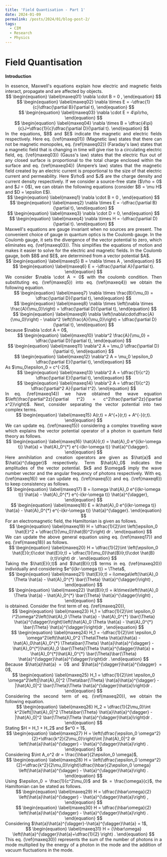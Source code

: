 ```yaml
---
title: 'Field Quantisation - Part 1'
date: 2024-01-09
permalink: /posts/2024/01/blog-post-2/
tags:
  - CIM
  - Research
  - Physics
---
```


<script
  src="https://cdn.mathjax.org/mathjax/latest/MathJax.js?config=TeX-AMS-MML_HTMLorMML"
  type="text/javascript">
</script>

Field Quantisation
======

**Introduction**

<div style="text-align: justify"> In essence, Maxwell's equations explain how electric and magnetic fields interact, propagate and are affected by objects.  </div> 

<div style="text-align: center"> 
$$
\begin{equation}
\label{maxeq01}
    \nabla \cdot B = 0  ,
\end{equation}
$$
 </div>

<div style="text-align: center"> 
$$
\begin{equation}
\label{maxeq02}
    \nabla \times E = -\dfrac{1}{c}\dfrac{\partial B}{\partial t},
\end{equation}
$$
 </div>
 
<div style="text-align: center"> 
$$
\begin{equation}
\label{maxeq03}
    \nabla \cdot E = 4\pi\rho,
\end{equation}
$$
 </div>
 
<div style="text-align: center"> 
$$
\begin{equation}
\label{maxeq04}
    \nabla \times B = \dfrac{4\pi}{c}J+\dfrac{1}{c}\dfrac{\partial D}{\partial t}.
\end{equation}
$$
 </div>
 
<div style="text-align: justify"> In the equations, $B$ and $E$ indicate the magnetic and electric fields respectively. Here eq. (\ref{maxeq01}) (Magnetic law) states that there can not be magnetic monopoles, eq. (\ref{maxeq02}) (Faraday's law) states that a magnetic field that is changing in time will give rise to a circulating electric field, eq. (\ref{maxeq03}) (Gauss's law) states that the electric flux out of any closed surface is proportional to the total charge enclosed within the surface and eq. (\ref{maxeq04}) (Ampere’s law) states that the magnetic field created by an electric current is proportional to the size of that electric current and permeability. Here $\rho$ and $J$ are the charge density and current density respectively. If we consider a source-free state ($\rho = 0$ and $J = 0$), we can obtain the following equations (consider $B = \mu H$ and $D = \epsilon E$).  </div> 

<div style="text-align: center"> 
$$
\begin{equation}
\label{maxeq1}
    \nabla \cdot B = 0  ,
\end{equation}
$$
 </div>
 
<div style="text-align: center"> 
$$
\begin{equation}
\label{maxeq2}
    \nabla \times E = -\dfrac{\partial B}{\partial t},
\end{equation}
$$
 </div>
 
<div style="text-align: center"> 
$$
\begin{equation}
\label{maxeq3}
    \nabla \cdot D = 0,
\end{equation}
$$
 </div>
 
<div style="text-align: center"> 
$$
\begin{equation}
\label{maxeq4}
    \nabla \times H = -\dfrac{\partial D}{\partial t}.
\end{equation}
$$
 </div>
 
<div style="text-align: justify"> Maxwell's equations are gauge invariant when no sources are present.
The convenient choice of gauge in quantum optics is the Coulomb gauge. In the Coulomb gauge, it sets the divergence of the vector potential to zero, which eliminates eq. (\ref{maxeq03}). This simplifies the equations of motion and makes it easier to solve for the electric and magnetic fields.  In the Coulomb gauge, both $B$ and $E$, are determined from a vector potential $A$.   </div> 

<div style="text-align: center"> 
$$
\begin{equation}
\label{maxeq5}
    B = \nabla \times A ,
\end{equation}
$$
 </div>
 
<div style="text-align: center"> 
$$
\begin{equation}
\label{maxeq6}
    E = -\dfrac{\partial A}{\partial t}.
\end{equation}
$$
 </div>
 
<div style="text-align: justify"> We consider $\nabla \cdot A = 0$ with the coulomb condition. Then substituting eq. (\ref{maxeq5}) into eq. (\ref{maxeq4}) we obtain the following equation.  </div> 

<div style="text-align: center"> 
$$
\begin{equation}
\label{maxeq7}
    \nabla \times \frac{B}{\mu_0} =  \dfrac{\partial D}{\partial t},
\end{equation}
$$
 </div>
 
<div style="text-align: center"> 
$$
\begin{equation}
\label{maxeq8}
    \nabla \times \left(\nabla \times \frac{A}{\mu_0}\right) =  \dfrac{\partial D}{\partial t},
\end{equation}
$$
 </div>
 
<div style="text-align: center"> 
$$
\begin{equation}
\label{maxeq9}
    \nabla \left(\nabla\cdot\dfrac{A}{\mu_0}\right) - \nabla^2 \left(\frac{A}{\mu_0}\right) =  \dfrac{\partial D}{\partial t},
\end{equation}
$$
 </div>
 
<div style="text-align: justify"> because $\nabla \cdot A = 0$,  </div> 

<div style="text-align: center"> 
$$
\begin{equation}
\label{maxeq10}
    \nabla^2 \frac{A}{\mu_0} =  \dfrac{\partial D}{\partial t},
\end{equation}
$$
 </div>
 
<div style="text-align: center"> 
$$
\begin{equation}
\label{maxeq11}
    \nabla^2 A = \mu_0 \dfrac{\partial D}{\partial t},
\end{equation}
$$
 </div>
 
<div style="text-align: center"> 
$$
\begin{equation}
\label{maxeq12}
    \nabla^2 A = \mu_0 \epsilon_0 \dfrac{\partial E}{\partial t},
\end{equation}
$$
 </div>
 
<div style="text-align: justify"> As $\mu_0\epsilon_0 = c^{-2}$,  </div> 

<div style="text-align: center"> 
$$
\begin{equation}
\label{maxeq13}
    \nabla^2 A = \dfrac{1}{c^2} \dfrac{\partial E}{\partial t},
\end{equation}
$$
 </div>
 
<div style="text-align: center"> 
$$
\begin{equation}
\label{maxeq14}
    \nabla^2 A = \dfrac{1}{c^2} \dfrac{\partial^2 A}{\partial t^2}.
\end{equation}
$$
 </div>
 
<div style="text-align: justify"> In eq. (\ref{maxeq14}) we have obtained the wave equation $\left(\frac{\partial^2z}{\partial t^2} = c^2\frac{\partial^2z}{\partial x^2}\right)$. Next, consider separating the vector potential into two complex terms.  </div> 

<div style="text-align: center"> 
$$
\begin{equation}
\label{maxeq15}
    A(r,t) = A^{+}(r,t) + A^{-}(r,t).
\end{equation}
$$
 </div>
 
<div style="text-align: justify"> We can update eq. (\ref{maxeq15}) considering a complex travelling wave which explains the vector potential operator of a photon in quantum field theory as follows.  </div> 

<div style="text-align: center"> 
$$
\begin{equation}
\label{maxeq16}
    \hat{A}(r,t) = \hat{A}_0 e^{i(kr-\omega t)} \hat{a} + \hat{A}_0^{*} e^{-i(kr-\omega t)} \hat{a}^{\dagger}.
\end{equation}
$$
 </div>
 
<div style="text-align: justify"> Here annihilation and creation operators are given as $\hat{a}$ and $\hat{a}^{\dagger}$ respectively. Term $\hat{A}_0$ indicates the amplitudes of the vector potential. $k$ and $\omega$ imply the wave number vector and the angular frequency of photons respectively. With eq. (\ref{maxeq16}) we can update eq. (\ref{maxeq5}) and eq. (\ref{maxeq6}) to keep consistency as follows.  </div> 

<div style="text-align: center"> 
$$
\begin{equation}
\label{maxeq17}
    B = i\omega \hat{A}_0 e^{i(kr-\omega t)} \hat{a} - \hat{A}_0^{*} e^{-i(kr-\omega t)} \hat{a}^{\dagger},
\end{equation}
$$
 </div>
 
<div style="text-align: center"> 
$$
\begin{equation}
\label{maxeq18}
    E = ik\hat{A}_0 e^{i(kr-\omega t)} \hat{a} - \hat{A}_0^{*} e^{-i(kr-\omega t)} \hat{a}^{\dagger}.
\end{equation}
$$
 </div>
 
<div style="text-align: justify"> For an electromagnetic field, the Hamiltonian is given as follows.  </div> 

<div style="text-align: center"> 
$$
\begin{equation}
\label{maxeq19}
    H =  \dfrac{1}{2}\int \left(\epsilon_0 \hat{E}^2 + \dfrac{1}{\mu_0}\hat{B}^2\right) dr .
\end{equation}
$$
 </div>
 
<div style="text-align: justify"> We can update the above general equation using eq. (\ref{maxeq17}) and eq. (\ref{maxeq18}) as follows.  </div> 

<div style="text-align: center"> 
$$
\begin{equation}
\label{maxeq20}
    H =  \dfrac{1}{2}\int \left(\epsilon_0 \hat{E}(r,t)\cdot \hat{E}(r,t) + \dfrac{1}{\mu_0}\hat{B}(r,t)\cdot \hat{B}(r,t)\right) dr .
\end{equation}
$$
 </div>
 
<div style="text-align: justify"> Taking the $\hat{E}(r,t)$ and $\hat{B}(r,t)$ terms in eq. (\ref{maxeq20}) individually and considering $e^{i(kr-\omega t)} = \Theta$,  </div> 

<div style="text-align: center"> 
$$
\begin{equation}
\label{maxeq21}
    \hat{E}(r,t) =  i\omega\left(\hat{A}_0 \Theta \hat{a} - \hat{A}_0^{*} \bar{\Theta} \hat{a}^{\dagger}\right) ,
\end{equation}
$$
 </div>
 
<div style="text-align: center"> 
$$
\begin{equation}
\label{maxeq22}
    \hat{B}(r,t) =  ik\times\left(\hat{A}_0 \Theta \hat{a} - \hat{A}_0^{*} \bar{\Theta} \hat{a}^{\dagger}\right) ,
\end{equation}
$$
 </div>
 
<div style="text-align: justify"> is obtained. Consider the first term of eq. (\ref{maxeq20}),  </div> 

<div style="text-align: center"> 
$$
\begin{equation}
\label{maxeq23}
    H_1 =  \dfrac{1}{2}\int \epsilon_0 i^2\omega^2\left(\hat{A}_0 \Theta \hat{a} - \hat{A}_0^{*} \bar{\Theta} \hat{a}^{\dagger}\right)\left(\hat{A}_0 \Theta \hat{a} - \hat{A}_0^{*} \bar{\Theta} \hat{a}^{\dagger}\right)dr ,
\end{equation}
$$
 </div>
 
<div style="text-align: center"> 
$$
\begin{equation}
\label{maxeq24}
    H_1 =  -\dfrac{1}{2}\int \epsilon_0 \omega^2\left(\hat{A}_0^2 \Theta\Theta \hat{a}\hat{a} - \hat{A}_0\hat{A}_0^{*} \Theta\bar{\Theta} \hat{a}\hat{a}^{\dagger} - \hat{A}_0^{*}\hat{A}_0 \bar{\Theta}\Theta \hat{a}^{\dagger}\hat{a} + \hat{A}_0^{*}\hat{A}_0^{*} \bar{\Theta}\bar{\Theta} \hat{a}^{\dagger}\hat{a}^{\dagger}\right)dr .
\end{equation}
$$
 </div>
 
<div style="text-align: justify"> Because $\hat{a}\hat{a} = 0$ and $\hat{a}^{\dagger}\hat{a}^{\dagger} = 0$,  </div> 

<div style="text-align: center"> 
$$
\begin{equation}
\label{maxeq25}
    H_1 =  \dfrac{1}{2}\int \epsilon_0 \omega^2\left(|\hat{A}_0|^2 \Theta\bar{\Theta} \hat{a}\hat{a}^{\dagger} - |\hat{A}_0|^2 \bar{\Theta}\Theta \hat{a}^{\dagger}\hat{a}\right)dr .
\end{equation}
$$
 </div>
 
<div style="text-align: justify"> Considering the second term of eq. (\ref{maxeq20}), we obtain the following equation.  </div> 

<div style="text-align: center"> 
$$
\begin{equation}
\label{maxeq26}
    H_2 =  \dfrac{1}{2\mu_0}\int k^2\left(|\hat{A}_0|^2 \Theta\bar{\Theta} \hat{a}\hat{a}^{\dagger} - |\hat{A}_0|^2 \bar{\Theta}\Theta \hat{a}^{\dagger}\hat{a}\right)dr .
\end{equation}
$$
 </div>
 
<div style="text-align: justify"> Stating $H = H_1 + H_2$ and $e^0 = 1$,  </div> 

<div style="text-align: center"> 
$$
\begin{equation}
\label{maxeq27}
    H =  \left(\dfrac{\epsilon_0 \omega^2}{2}+\dfrac{k^2}{2\mu_0}\right)\int |\hat{A}_0|^2 dr \left(\hat{a}\hat{a}^{\dagger} -  \hat{a}^{\dagger}\hat{a}\right) .
\end{equation}
$$
 </div>
 
<div style="text-align: justify"> Considering $\int A_o^2 dr = \frac{\hbar}{2\epsilon_0 \omega}$,  </div> 

<div style="text-align: center"> 
$$
\begin{equation}
\label{maxeq28}
    H =  \left(\dfrac{\epsilon_0 \omega^2}{2}+\dfrac{k^2}{2\mu_0}\right)\dfrac{\hbar}{2\epsilon_0 \omega} \left(\hat{a}\hat{a}^{\dagger} -  \hat{a}^{\dagger}\hat{a}\right) .
\end{equation}
$$
 </div>
 
<div style="text-align: justify"> Using $\epsilon_0 = \frac{1}{c^2\mu_0}$ and $k = \frac{\omega}{c}$, the Hamiltonian can be stated as follows.  </div> 

<div style="text-align: center"> 
$$
\begin{equation}
\label{maxeq29}
    H =  \dfrac{\hbar\omega}{2} \left(\hat{a}\hat{a}^{\dagger} -  \hat{a}^{\dagger}\hat{a}\right) ,
\end{equation}
$$
 </div>
 
<div style="text-align: center"> 
$$
\begin{equation}
\label{maxeq30}
    H =  \dfrac{\hbar\omega}{2} \left(\hat{a}\hat{a}^{\dagger} -  \hat{a}^{\dagger}\hat{a}\right) .
\end{equation}
$$
 </div>
 
<div style="text-align: justify"> Considering $\hat{a}\hat{a}^{\dagger}-\hat{a}^{\dagger}\hat{a} = 1$,  </div> 

<div style="text-align: center"> 
$$
\begin{equation}
\label{maxeq31}
    H =  {\hbar\omega} \left(\hat{a}^{\dagger}\hat{a}+\dfrac{1}{2} \right) .
\end{equation}
$$
 </div>
 
<div style="text-align: justify"> This eq. (\ref{maxeq30}) represents the sum of the number of photons in a mode multiplied by the energy of a photon in the mode and the addition of vacuum fluctuations in the mode.  </div> 


